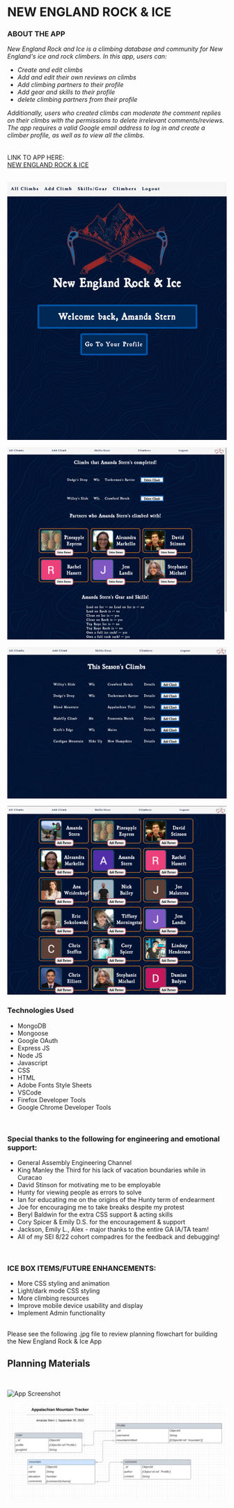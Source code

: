 <h1>NEW ENGLAND ROCK & ICE</h1>

<h3>ABOUT THE APP</h3>

<i>
New England Rock and Ice is a climbing database and community for New England's ice and rock climbers. In this app, users can:
<ul>
<li>Create and edit climbs</li>
<li>Add and edit their own reviews on climbs</li> 
<li>Add climbing partners to their profile</li>
<li>Add gear and skills to their profile</li>
<li>delete climbing partners from their profile</li>
</ul>
Additionally, users who created climbs can moderate the comment replies on their climbs with the permissions to delete irrelevant comments/reviews. The app requires a valid Google email address to log in and create a climber profile, as well as to view all the climbs.</i>
<br>
<br>
<br>
LINK TO APP HERE:
<br>
<a href="https://appalachian-mtns.fly.dev/">NEW ENGLAND ROCK & ICE</a>
<br>
<br>

![App Screenshot](./public/media/database4.jpg)
<br>

![App Screenshot](./public/media/database3.jpg)
<br>

![App Screenshot](./public/media/database1.jpg)
<br>

![App Screenshot](./public/media/database2.jpg)
<br>

<h3>Technologies Used</h3>
<ul>
  <li>MongoDB</li>
  <li>Mongoose</li>
  <li>Google OAuth</li>
  <li>Express JS</li>
  <li>Node JS</li>
  <li>Javascript</li>
  <li>CSS</li>
  <li>HTML</li>
  <li>Adobe Fonts Style Sheets</li>
  <li>VSCode</li>
  <li>Firefox Developer Tools</li>
  <li>Google Chrome Developer Tools</li>
</ul>
<br>
<h3>Special thanks to the following for engineering and emotional support:</h3>
<ul>
  <li>General Assembly Engineering Channel</li>
  <li>King Manley the Third for his lack of vacation boundaries while in Curacao</li>
  <li>David Stinson for motivating me to be employable</li>
  <li>Hunty for viewing people as errors to solve</li>
  <li>Ian for educating me on the origins of the Hunty term of endearment</li>
  <li>Joe for encouraging me to take breaks despite my protest</li>
  <li>Beryl Baldwin for the extra CSS support & acting skills</li>
  <li>Cory Spicer & Emily D.S. for the encouragement & support</li>
  <li>Jackson, Emily L., Alex - major thanks to the entire GA IA/TA team!</li>
  <li>All of my SEI 8/22 cohort compadres for the feedback and debugging!</li>
</ul>
<br>
<h3>ICE BOX ITEMS/FUTURE ENHANCEMENTS:</h3>
<ul>
  <li>More CSS styling and animation</li>
  <li>Light/dark mode CSS styling</li>
  <li>More climbing resources</li>
  <li>Improve mobile device usability and display</li>
  <li>Implement Admin functionality</li>
</ul>
<br>
Please see the following .jpg file to review planning flowchart for building the New England Rock & Ice App

<h2>Planning Materials</h2>
<br>

![App Screenshot](./public/media/trello.jpg)
<br>

![App Screenshot](./public/media/ERD_AppMtns.png)
<br>